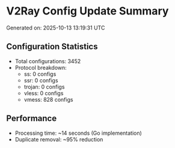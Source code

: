 # V2Ray Config Update Summary
Generated on: 2025-10-13 13:19:31 UTC

## Configuration Statistics
- Total configurations: 3452
- Protocol breakdown:
  - ss: 0 configs
  - ssr: 0 configs
  - trojan: 0 configs
  - vless: 0 configs
  - vmess: 828 configs

## Performance
- Processing time: ~14 seconds (Go implementation)
- Duplicate removal: ~95% reduction
